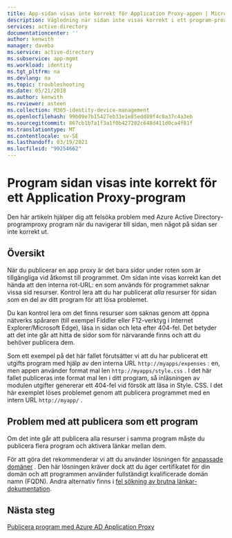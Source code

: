 ```yaml
---
title: App-sidan visas inte korrekt för Application Proxy-appen | Microsoft Docs
description: Vägledning när sidan inte visas korrekt i ett program-proxy-program som du har integrerat med Azure AD
services: active-directory
documentationcenter: ''
author: kenwith
manager: daveba
ms.service: active-directory
ms.subservice: app-mgmt
ms.workload: identity
ms.tgt_pltfrm: na
ms.devlang: na
ms.topic: troubleshooting
ms.date: 05/21/2018
ms.author: kenwith
ms.reviewer: asteen
ms.collection: M365-identity-device-management
ms.openlocfilehash: 99b09e7b15427eb33e1e85edd89f4c8a37c4a3eb
ms.sourcegitcommit: 867cb1b7a1f3a1f0b427282c648d411d0ca4f81f
ms.translationtype: MT
ms.contentlocale: sv-SE
ms.lasthandoff: 03/19/2021
ms.locfileid: "99254662"
---
```

# <a name="application-page-does-not-display-correctly-for-an-application-proxy-application"></a>Program sidan visas inte korrekt för ett Application Proxy-program

Den här artikeln hjälper dig att felsöka problem med Azure Active Directory-programproxy program när du navigerar till sidan, men något på sidan ser inte korrekt ut.

## <a name="overview"></a>Översikt
När du publicerar en app proxy är det bara sidor under roten som är tillgängliga vid åtkomst till programmet. Om sidan inte visas korrekt kan det hända att den interna rot-URL: en som används för programmet saknar vissa sid resurser. Kontrol lera att du har publicerat *alla* resurser för sidan som en del av ditt program för att lösa problemet.

Du kan kontrol lera om det finns resurser som saknas genom att öppna nätverks spåraren (till exempel Fiddler eller F12-verktyg i Internet Explorer/Microsoft Edge), läsa in sidan och leta efter 404-fel. Det betyder att det inte går att hitta de sidor som för närvarande finns och att du behöver publicera dem.

Som ett exempel på det här fallet förutsätter vi att du har publicerat ett utgifts program med hjälp av den interna URL `http://myapps/expenses` : en, men appen använder format mal len `http://myapps/style.css` . I det här fallet publiceras inte format mal len i ditt program, så inläsningen av modulen utgifter genererar ett 404-fel vid försök att läsa in Style. CSS. I det här exemplet löses problemet genom att publicera programmet med en intern URL `http://myapp/` .

## <a name="problems-with-publishing-as-one-application"></a>Problem med att publicera som ett program

Om det inte går att publicera alla resurser i samma program måste du publicera flera program och aktivera länkar mellan dem.

För att göra det rekommenderar vi att du använder lösningen för [anpassade domäner](application-proxy-configure-custom-domain.md) . Den här lösningen kräver dock att du äger certifikatet för din domän och att programmen använder fullständigt kvalificerade domän namn (FQDN). Andra alternativ finns i [fel sökning av brutna länkar-dokumentation](application-proxy-page-links-broken-problem.md).

## <a name="next-steps"></a>Nästa steg
[Publicera program med Azure AD Application Proxy](application-proxy-add-on-premises-application.md)
